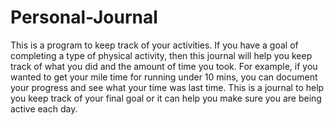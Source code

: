 # Personal-Journal
This is a program to keep track of your activities. If you have a goal of completing a type of physical activity, 
then this journal will help you keep track of what you did and the amount of time you took.
For example, if you wanted to get your mile time for running under 10 mins, you can document
your progress and see what your time was last time. This is a journal to help you keep track of
your final goal or it can help you make sure you are being active each day.